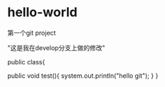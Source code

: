 # hello-world
第一个git project

"这是我在develop分支上做的修改"

public class{
  
  public void test(){
    system.out.println("hello git");
  }
}
